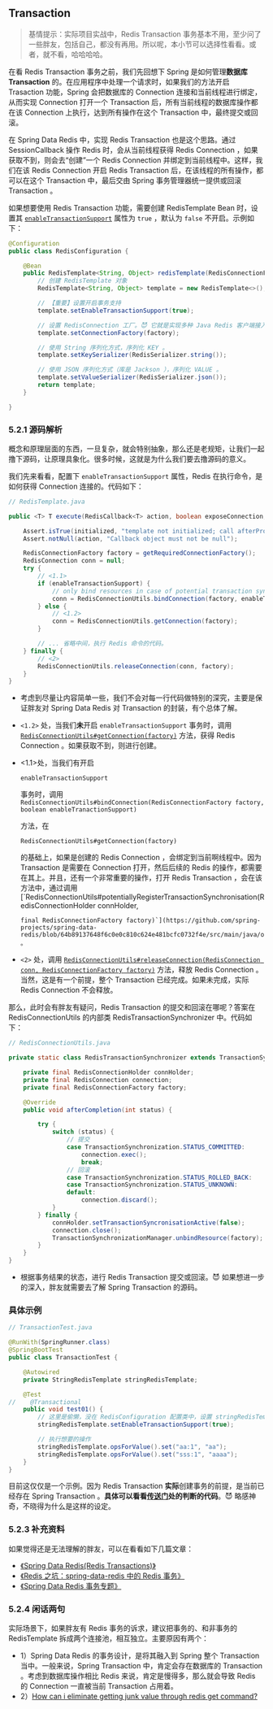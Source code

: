 ## Transaction

> 基情提示：实际项目实战中，Redis Transaction 事务基本不用，至少问了一些胖友，包括自己，都没有再用。所以呢，本小节可以选择性看看。或者，就不看，哈哈哈哈。

在看 Redis Transaction 事务之前，我们先回想下 Spring 是如何管理**数据库 Transaction** 的。在应用程序中处理一个请求时，如果我们的方法开启Trasaction 功能，Spring 会把数据库的 Connection 连接和当前线程进行绑定，从而实现 Connection 打开一个 Transaction 后，所有当前线程的数据库操作都在该 Connection 上执行，达到所有操作在这个 Transaction 中，最终提交或回滚。

在 Spring Data Redis 中，实现 Redis Transaction 也是这个思路。通过 SessionCallback 操作 Redis 时，会从当前线程获得 Redis Connection ，如果获取不到，则会去“创建”一个 Redis Connection 并绑定到当前线程中。这样，我们在该 Redis Connection 开启 Redis Transaction 后，在该线程的所有操作，都可以在这个 Transaction 中，最后交由 Spring 事务管理器统一提供或回滚 Transaction 。

如果想要使用 Redis Transaction 功能，需要创建 RedisTemplate Bean 时，设置其 [`enableTransactionSupport`](https://github.com/spring-projects/spring-data-redis/blob/master/src/main/java/org/springframework/data/redis/core/RedisTemplate.java#L91) 属性为 `true` ，默认为 `false` 不开启。示例如下：

```java
@Configuration
public class RedisConfiguration {

    @Bean
    public RedisTemplate<String, Object> redisTemplate(RedisConnectionFactory factory) {
        // 创建 RedisTemplate 对象
        RedisTemplate<String, Object> template = new RedisTemplate<>();

        // 【重要】设置开启事务支持
        template.setEnableTransactionSupport(true);

        // 设置 RedisConnection 工厂。😈 它就是实现多种 Java Redis 客户端接入的秘密工厂。感兴趣的胖友，可以自己去撸下。
        template.setConnectionFactory(factory);

        // 使用 String 序列化方式，序列化 KEY 。
        template.setKeySerializer(RedisSerializer.string());

        // 使用 JSON 序列化方式（库是 Jackson ），序列化 VALUE 。
        template.setValueSerializer(RedisSerializer.json());
        return template;
    }

}
```

### 5.2.1 源码解析

概念和原理层面的东西，一旦复杂，就会特别抽象，那么还是老规矩，让我们一起撸下源码，让原理具象化。很多时候，这就是为什么我们要去撸源码的意义。

我们先来看看，配置下 `enableTransactionSupport` 属性，Redis 在执行命令，是如何获得 Connection 连接的。代码如下：

```java
// RedisTemplate.java

public <T> T execute(RedisCallback<T> action, boolean exposeConnection, boolean pipeline) {

	Assert.isTrue(initialized, "template not initialized; call afterPropertiesSet() before using it");
	Assert.notNull(action, "Callback object must not be null");

	RedisConnectionFactory factory = getRequiredConnectionFactory();
	RedisConnection conn = null;
	try {
		// <1.1>
		if (enableTransactionSupport) {
			// only bind resources in case of potential transaction synchronization
			conn = RedisConnectionUtils.bindConnection(factory, enableTransactionSupport);
		} else {
			// <1.2>
			conn = RedisConnectionUtils.getConnection(factory);
		}

		// ... 省略中间，执行 Redis 命令的代码。
	} finally {
		// <2>
		RedisConnectionUtils.releaseConnection(conn, factory);
	}
}
```

- 考虑到尽量让内容简单一些，我们不会对每一行代码做特别的深究，主要是保证胖友对 Spring Data Redis 对 Transaction 的封装，有个总体了解。

- `<1.2>` 处，当我们**未**开启 `enableTransactionSupport` 事务时，调用 [`RedisConnectionUtils#getConnection(factory)`](https://github.com/spring-projects/spring-data-redis/blob/64b89137648f6c0e0c810c624e481bcfc0732f4e/src/main/java/org/springframework/data/redis/core/RedisConnectionUtils.java#L81) 方法，获得 Redis Connection 。如果获取不到，则进行创建。

- <1.1>处，当我们有开启
  ```
  enableTransactionSupport
  ```
  事务时，调用
  `RedisConnectionUtils#bindConnection(RedisConnectionFactory factory, boolean enableTranactionSupport)`

  方法，在

  ```
  RedisConnectionUtils#getConnection(factory)
  ```

  的基础上，如果是创建的 Redis Connection ，会绑定到当前啊线程中。因为 Transaction 是需要在 Connection 打开，然后后续的 Redis 的操作，都需要在其上。并且，还有一个非常重要的操作，打开 Redis Transaction ，会在该方法中，通过调用 [`RedisConnectionUtils#potentiallyRegisterTransactionSynchronisation(RedisConnectionHolder connHolder,
  
  ```
  final RedisConnectionFactory factory)`](https://github.com/spring-projects/spring-data-redis/blob/64b89137648f6c0e0c810c624e481bcfc0732f4e/src/main/java/org/springframework/data/redis/core/RedisConnectionUtils.java#L163) 。
  ```

- `<2>` 处，调用 [`RedisConnectionUtils#releaseConnection(RedisConnection conn, RedisConnectionFactory factory)`](https://github.com/spring-projects/spring-data-redis/blob/64b89137648f6c0e0c810c624e481bcfc0732f4e/src/main/java/org/springframework/data/redis/core/RedisConnectionUtils.java#L206) 方法，释放 Redis Connection 。当然，这是有一个前提，整个 Transaction 已经完成。如果未完成，实际 Redis Connection 不会释放。

那么，此时会有胖友有疑问，Redis Transaction 的提交和回滚在哪呢？答案在 RedisConnectionUtils 的内部类 RedisTransactionSynchronizer 中。代码如下：

```java
// RedisConnectionUtils.java

private static class RedisTransactionSynchronizer extends TransactionSynchronizationAdapter {

	private final RedisConnectionHolder connHolder;
	private final RedisConnection connection;
	private final RedisConnectionFactory factory;

	@Override
	public void afterCompletion(int status) {

		try {
			switch (status) {
				// 提交
				case TransactionSynchronization.STATUS_COMMITTED:
					connection.exec();
					break;
				// 回滚
				case TransactionSynchronization.STATUS_ROLLED_BACK:
				case TransactionSynchronization.STATUS_UNKNOWN:
				default:
					connection.discard();
			}
		} finally {
			connHolder.setTransactionSyncronisationActive(false);
			connection.close();
			TransactionSynchronizationManager.unbindResource(factory);
		}
	}
}
```

- 根据事务结果的状态，进行 Redis Transaction 提交或回滚。😈 如果想进一步的深入，胖友就需要去了解 Spring Transaction 的源码。

###  具体示例

```java
// TransactionTest.java

@RunWith(SpringRunner.class)
@SpringBootTest
public class TransactionTest {

    @Autowired
    private StringRedisTemplate stringRedisTemplate;

    @Test
//    @Transactional
    public void test01() {
        // 这里是偷懒，没在 RedisConfiguration 配置类中，设置 stringRedisTemplate 开启事务。
        stringRedisTemplate.setEnableTransactionSupport(true);

        // 执行想要的操作
        stringRedisTemplate.opsForValue().set("aa:1", "aa");
        stringRedisTemplate.opsForValue().set("sss:1", "aaaa");
    }
}
```

目前这仅仅是一个示例。因为 Redis Transaction **实际**创建事务的前提，是当前已经存在 Spring Transaction 。**具体可以看看[传送门](https://github.com/spring-projects/spring-data-redis/blob/64b89137648f6c0e0c810c624e481bcfc0732f4e/src/main/java/org/springframework/data/redis/core/RedisConnectionUtils.java#L159)处的判断的代码**。😈 略感神奇，不晓得为什么是这样的设定。

### 5.2.3 补充资料

如果觉得还是无法理解的胖友，可以在看看如下几篇文章：

- [《Spring Data Redis(Redis Transactions)》](https://blog.csdn.net/zlfprogram/article/details/75196156)
- [《Redis 之坑：spring-data-redis 中的 Redis 事务》](https://blog.csdn.net/qq_32331073/article/details/79899762)
- [《Spring Data Redis 事务专题》](https://www.cnblogs.com/softidea/p/5720938.html)

### 5.2.4 闲话两句

实际场景下，如果胖友有 Redis 事务的诉求，建议把事务的、和非事务的 RedisTemplate 拆成两个连接池，相互独立。主要原因有两个：

- 1）Spring Data Redis 的事务设计，是将其融入到 Spring 整个 Transaction 当中。一般来说，Spring Transaction 中，肯定会存在数据库的 Transaction 。考虑到数据库操作相比 Redis 来说，肯定是慢得多，那么就会导致 Redis 的 Connection 一直被当前 Transaction 占用着。
- 2）[How can i eliminate getting junk value through redis get command?](https://stackoverflow.com/questions/34992256/how-can-i-eliminate-getting-junk-value-through-redis-get-command)